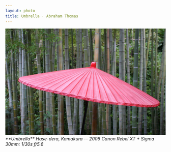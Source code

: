 ```yaml
---
layout: photo
title: Umbrella · Abraham Thomas
---
```


<img src="/assets/photos/Umbrella.jpg" width="540px" class="photo">

<i>
**Umbrella**  
Hase-dera, Kamakura -- 2006  
Canon Rebel XT + Sigma 30mm: 1/30s f/5.6  
</i>

